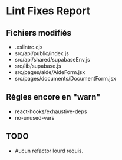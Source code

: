 # Lint Fixes Report

## Fichiers modifiés
- .eslintrc.cjs
- src/api/public/index.js
- src/api/shared/supabaseEnv.js
- src/lib/supabase.js
- src/pages/aide/AideForm.jsx
- src/pages/documents/DocumentForm.jsx

## Règles encore en "warn"
- react-hooks/exhaustive-deps
- no-unused-vars

## TODO
- Aucun refactor lourd requis.

